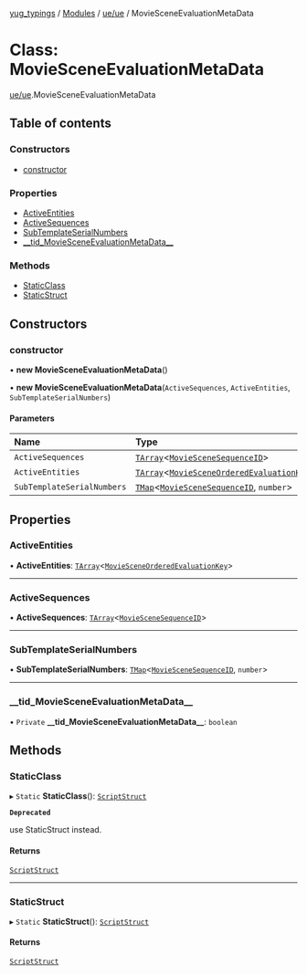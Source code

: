 [yug_typings](../README.md) / [Modules](../modules.md) / [ue/ue](../modules/ue_ue.md) / MovieSceneEvaluationMetaData

# Class: MovieSceneEvaluationMetaData

[ue/ue](../modules/ue_ue.md).MovieSceneEvaluationMetaData

## Table of contents

### Constructors

- [constructor](ue_ue.MovieSceneEvaluationMetaData.md#constructor)

### Properties

- [ActiveEntities](ue_ue.MovieSceneEvaluationMetaData.md#activeentities)
- [ActiveSequences](ue_ue.MovieSceneEvaluationMetaData.md#activesequences)
- [SubTemplateSerialNumbers](ue_ue.MovieSceneEvaluationMetaData.md#subtemplateserialnumbers)
- [\_\_tid\_MovieSceneEvaluationMetaData\_\_](ue_ue.MovieSceneEvaluationMetaData.md#__tid_moviesceneevaluationmetadata__)

### Methods

- [StaticClass](ue_ue.MovieSceneEvaluationMetaData.md#staticclass)
- [StaticStruct](ue_ue.MovieSceneEvaluationMetaData.md#staticstruct)

## Constructors

### constructor

• **new MovieSceneEvaluationMetaData**()

• **new MovieSceneEvaluationMetaData**(`ActiveSequences`, `ActiveEntities`, `SubTemplateSerialNumbers`)

#### Parameters

| Name | Type |
| :------ | :------ |
| `ActiveSequences` | [`TArray`](../interfaces/ue_puerts.TArray.md)<[`MovieSceneSequenceID`](ue_ue.MovieSceneSequenceID.md)\> |
| `ActiveEntities` | [`TArray`](../interfaces/ue_puerts.TArray.md)<[`MovieSceneOrderedEvaluationKey`](ue_ue.MovieSceneOrderedEvaluationKey.md)\> |
| `SubTemplateSerialNumbers` | [`TMap`](../interfaces/ue_puerts.TMap.md)<[`MovieSceneSequenceID`](ue_ue.MovieSceneSequenceID.md), `number`\> |

## Properties

### ActiveEntities

• **ActiveEntities**: [`TArray`](../interfaces/ue_puerts.TArray.md)<[`MovieSceneOrderedEvaluationKey`](ue_ue.MovieSceneOrderedEvaluationKey.md)\>

___

### ActiveSequences

• **ActiveSequences**: [`TArray`](../interfaces/ue_puerts.TArray.md)<[`MovieSceneSequenceID`](ue_ue.MovieSceneSequenceID.md)\>

___

### SubTemplateSerialNumbers

• **SubTemplateSerialNumbers**: [`TMap`](../interfaces/ue_puerts.TMap.md)<[`MovieSceneSequenceID`](ue_ue.MovieSceneSequenceID.md), `number`\>

___

### \_\_tid\_MovieSceneEvaluationMetaData\_\_

• `Private` **\_\_tid\_MovieSceneEvaluationMetaData\_\_**: `boolean`

## Methods

### StaticClass

▸ `Static` **StaticClass**(): [`ScriptStruct`](ue_ue.ScriptStruct.md)

**`Deprecated`**

use StaticStruct instead.

#### Returns

[`ScriptStruct`](ue_ue.ScriptStruct.md)

___

### StaticStruct

▸ `Static` **StaticStruct**(): [`ScriptStruct`](ue_ue.ScriptStruct.md)

#### Returns

[`ScriptStruct`](ue_ue.ScriptStruct.md)
